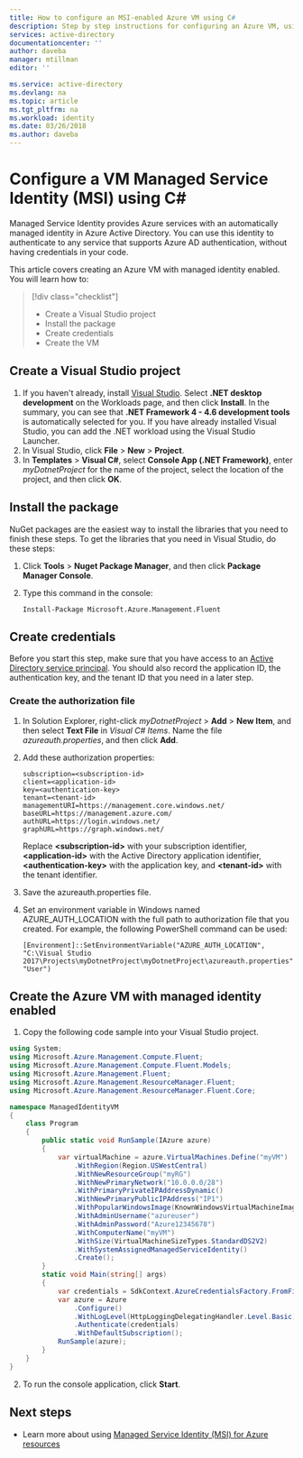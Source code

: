 ```yaml
---
title: How to configure an MSI-enabled Azure VM using C#
description: Step by step instructions for configuring an Azure VM, using C#.
services: active-directory
documentationcenter: ''
author: daveba
manager: mtillman
editor: ''

ms.service: active-directory
ms.devlang: na
ms.topic: article
ms.tgt_pltfrm: na
ms.workload: identity
ms.date: 03/26/2018
ms.author: daveba
---
```


# Configure a VM Managed Service Identity (MSI) using C#

Managed Service Identity provides Azure services with an automatically managed identity in Azure Active Directory. You can use this identity to authenticate to any service that supports Azure AD authentication, without having credentials in your code. 

This article covers creating an Azure VM with managed identity enabled. You will learn how to:

> [!div class="checklist"]
> * Create a Visual Studio project
> * Install the package
> * Create credentials
> * Create the VM

## Create a Visual Studio project

1. If you haven't already, install [Visual Studio](https://docs.microsoft.com/visualstudio/install/install-visual-studio). Select **.NET desktop development** on the Workloads page, and then click **Install**. In the summary, you can see that **.NET Framework 4 - 4.6 development tools** is automatically selected for you. If you have already installed Visual Studio, you can add the .NET workload using the Visual Studio Launcher.
2. In Visual Studio, click **File** > **New** > **Project**.
3. In **Templates** > **Visual C#**, select **Console App (.NET Framework)**, enter *myDotnetProject* for the name of the project, select the location of the project, and then click **OK**.


## Install the package

NuGet packages are the easiest way to install the libraries that you need to finish these steps. To get the libraries that you need in Visual Studio, do these steps:

1. Click **Tools** > **Nuget Package Manager**, and then click **Package Manager Console**.
2. Type this command in the console:

    ```
    Install-Package Microsoft.Azure.Management.Fluent
    ```

## Create credentials

Before you start this step, make sure that you have access to an [Active Directory service principal](../../azure-resource-manager/resource-group-create-service-principal-portal.md). You should also record the application ID, the authentication key, and the tenant ID that you need in a later step.

### Create the authorization file

1. In Solution Explorer, right-click *myDotnetProject* > **Add** > **New Item**, and then select **Text File** in *Visual C# Items*. Name the file *azureauth.properties*, and then click **Add**.
2. Add these authorization properties:

    ```
    subscription=<subscription-id>
    client=<application-id>
    key=<authentication-key>
    tenant=<tenant-id>
    managementURI=https://management.core.windows.net/
    baseURL=https://management.azure.com/
    authURL=https://login.windows.net/
    graphURL=https://graph.windows.net/
    ```

    Replace **&lt;subscription-id&gt;** with your subscription identifier, **&lt;application-id&gt;** with the Active Directory application identifier, **&lt;authentication-key&gt;** with the application key, and **&lt;tenant-id&gt;** with the tenant identifier.

3. Save the azureauth.properties file. 
4. Set an environment variable in Windows named AZURE_AUTH_LOCATION with the full path to authorization file that you created. For example, the following PowerShell command can be used:

    ```
    [Environment]::SetEnvironmentVariable("AZURE_AUTH_LOCATION", "C:\Visual Studio 2017\Projects\myDotnetProject\myDotnetProject\azureauth.properties", "User")

## Create the Azure VM with managed identity enabled

1. Copy the following code sample into your Visual Studio project.
```csharp
using System;
using Microsoft.Azure.Management.Compute.Fluent;
using Microsoft.Azure.Management.Compute.Fluent.Models;
using Microsoft.Azure.Management.Fluent;
using Microsoft.Azure.Management.ResourceManager.Fluent;
using Microsoft.Azure.Management.ResourceManager.Fluent.Core;

namespace ManagedIdentityVM
{
    class Program
    {
        public static void RunSample(IAzure azure)
        {
            var virtualMachine = azure.VirtualMachines.Define("myVM")
                .WithRegion(Region.USWestCentral)
                .WithNewResourceGroup("myRG")
                .WithNewPrimaryNetwork("10.0.0.0/28")
                .WithPrimaryPrivateIPAddressDynamic()
                .WithNewPrimaryPublicIPAddress("IP1")
                .WithPopularWindowsImage(KnownWindowsVirtualMachineImage.WindowsServer2012R2Datacenter)
                .WithAdminUsername("azureuser")
                .WithAdminPassword("Azure12345678")
                .WithComputerName("myVM")
                .WithSize(VirtualMachineSizeTypes.StandardDS2V2)
                .WithSystemAssignedManagedServiceIdentity()
                .Create();
        }
        static void Main(string[] args)
        {
            var credentials = SdkContext.AzureCredentialsFactory.FromFile(Environment.GetEnvironmentVariable("AZURE_AUTH_LOCATION"));
            var azure = Azure
                .Configure()
                .WithLogLevel(HttpLoggingDelegatingHandler.Level.Basic)
                .Authenticate(credentials)
                .WithDefaultSubscription();
            RunSample(azure);
        }
    }
}
```
2.  To run the console application, click **Start**.

## Next steps
- Learn more about using [Managed Service Identity (MSI) for Azure resources](overview.md)